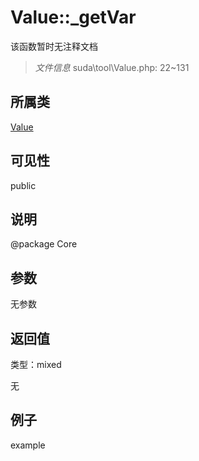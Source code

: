 # Value::_getVar

该函数暂时无注释文档

> *文件信息* suda\tool\Value.php: 22~131

## 所属类 

[Value](../Value.md)

## 可见性

 public 

## 说明

@package Core


## 参数


无参数


## 返回值

类型：mixed

无



## 例子

example